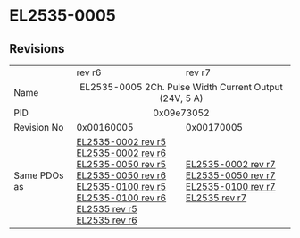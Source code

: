 # EL2535-0005

## Revisions
<table>
<tr>
<td></td>
<td>rev r6</td>
<td>rev r7</td>
</tr>
<tr>
<td>Name</td>
<td colspan=2 align="center">EL2535-0005 2Ch. Pulse Width Current Output (24V, 5 A)</td>
</tr>
<tr>
<td>PID</td>
<td colspan=2 align="center">0x09e73052</td>
</tr>
<tr>
<td>Revision No</td>
<td>0x00160005</td>
<td>0x00170005</td>
</tr>
<tr>
<td>Same PDOs as</td>
<td><a href="EL2535-0002.md">EL2535-0002 rev r5</a><br/><a href="EL2535-0002.md">EL2535-0002 rev r6</a><br/><a href="EL2535-0050.md">EL2535-0050 rev r5</a><br/><a href="EL2535-0050.md">EL2535-0050 rev r6</a><br/><a href="EL2535-0100.md">EL2535-0100 rev r5</a><br/><a href="EL2535-0100.md">EL2535-0100 rev r6</a><br/><a href="EL2535.md">EL2535 rev r5</a><br/><a href="EL2535.md">EL2535 rev r6</a></td>
<td><a href="EL2535-0002.md">EL2535-0002 rev r7</a><br/><a href="EL2535-0050.md">EL2535-0050 rev r7</a><br/><a href="EL2535-0100.md">EL2535-0100 rev r7</a><br/><a href="EL2535.md">EL2535 rev r7</a></td>
</tr>
</table>
